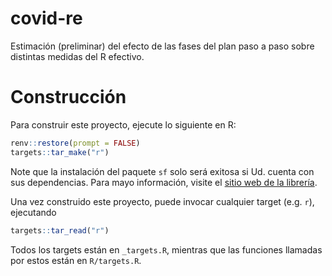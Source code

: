 # covid-re

Estimación (preliminar) del efecto de las fases del plan paso a paso sobre distintas medidas del R efectivo.

# Construcción

Para construir este proyecto, ejecute lo siguiente en R:

```r
renv::restore(prompt = FALSE)
targets::tar_make("r")
```

Note que la instalación del paquete `sf` solo será exitosa si Ud. cuenta con sus dependencias. Para mayo información, visite el [sitio web de la librería](https://r-spatial.github.io/sf/).

Una vez construido este proyecto, puede invocar cualquier target (e.g. `r`), ejecutando

```r
targets::tar_read("r")
```

Todos los targets están en `_targets.R`, mientras que las funciones llamadas por estos están en `R/targets.R`. 